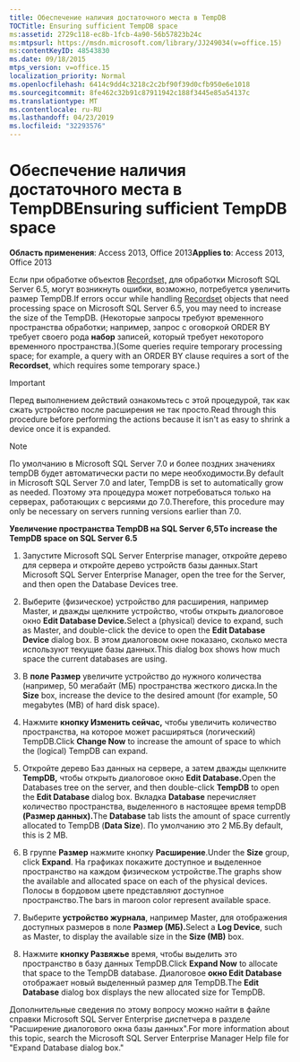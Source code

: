 ```yaml
---
title: Обеспечение наличия достаточного места в TempDB
TOCTitle: Ensuring sufficient TempDB space
ms:assetid: 2729c118-ec8b-1fcb-4a90-56b57823b24c
ms:mtpsurl: https://msdn.microsoft.com/library/JJ249034(v=office.15)
ms:contentKeyID: 48543830
ms.date: 09/18/2015
mtps_version: v=office.15
localization_priority: Normal
ms.openlocfilehash: 6414c9dd4c3218c2c2bf90f39d0cfb950e6e1018
ms.sourcegitcommit: 8fe462c32b91c87911942c188f3445e85a54137c
ms.translationtype: MT
ms.contentlocale: ru-RU
ms.lasthandoff: 04/23/2019
ms.locfileid: "32293576"
---
```

# <a name="ensuring-sufficient-tempdb-space"></a><span data-ttu-id="76734-102">Обеспечение наличия достаточного места в TempDB</span><span class="sxs-lookup"><span data-stu-id="76734-102">Ensuring sufficient TempDB space</span></span>


<span data-ttu-id="76734-103">**Область применения**: Access 2013, Office 2013</span><span class="sxs-lookup"><span data-stu-id="76734-103">**Applies to**: Access 2013, Office 2013</span></span>

<span data-ttu-id="76734-104">Если при обработке объектов [Recordset,](recordset-object-ado.md) для обработки Microsoft SQL Server 6.5, могут возникнуть ошибки, возможно, потребуется увеличить размер TempDB.</span><span class="sxs-lookup"><span data-stu-id="76734-104">If errors occur while handling [Recordset](recordset-object-ado.md) objects that need processing space on Microsoft SQL Server 6.5, you may need to increase the size of the TempDB.</span></span> <span data-ttu-id="76734-105">(Некоторые запросы требуют временного пространства обработки; например, запрос с оговоркой ORDER BY требует своего рода **набор** записей, который требует некоторого временного пространства.)</span><span class="sxs-lookup"><span data-stu-id="76734-105">(Some queries require temporary processing space; for example, a query with an ORDER BY clause requires a sort of the **Recordset**, which requires some temporary space.)</span></span>

> [!IMPORTANT]
> <span data-ttu-id="76734-106">Перед выполнением действий ознакомьтесь с этой процедурой, так как сжать устройство после расширения не так просто.</span><span class="sxs-lookup"><span data-stu-id="76734-106">Read through this procedure before performing the actions because it isn't as easy to shrink a device once it is expanded.</span></span>

> [!NOTE]
> <span data-ttu-id="76734-107">По умолчанию в Microsoft SQL Server 7.0 и более поздних значениях tempDB будет автоматически расти по мере необходимости.</span><span class="sxs-lookup"><span data-stu-id="76734-107">By default in Microsoft SQL Server 7.0 and later, TempDB is set to automatically grow as needed.</span></span> <span data-ttu-id="76734-108">Поэтому эта процедура может потребоваться только на серверах, работающих с версиями до 7.0.</span><span class="sxs-lookup"><span data-stu-id="76734-108">Therefore, this procedure may only be necessary on servers running versions earlier than 7.0.</span></span>



<span data-ttu-id="76734-109">**Увеличение пространства TempDB на SQL Server 6,5**</span><span class="sxs-lookup"><span data-stu-id="76734-109">**To increase the TempDB space on SQL Server 6.5**</span></span>

1.  <span data-ttu-id="76734-110">Запустите Microsoft SQL Server Enterprise manager, откройте дерево для сервера и откройте дерево устройств базы данных.</span><span class="sxs-lookup"><span data-stu-id="76734-110">Start Microsoft SQL Server Enterprise Manager, open the tree for the Server, and then open the Database Devices tree.</span></span>

2.  <span data-ttu-id="76734-111">Выберите (физическое) устройство для расширения, например Master, и дважды щелкните устройство, чтобы открыть диалоговое окно **Edit Database Device.**</span><span class="sxs-lookup"><span data-stu-id="76734-111">Select a (physical) device to expand, such as Master, and double-click the device to open the **Edit Database Device** dialog box.</span></span> <span data-ttu-id="76734-112">В этом диалоговом окне показано, сколько места используют текущие базы данных.</span><span class="sxs-lookup"><span data-stu-id="76734-112">This dialog box shows how much space the current databases are using.</span></span>

3.  <span data-ttu-id="76734-113">В **поле Размер** увеличите устройство до нужного количества (например, 50 мегабайт (МБ) пространства жесткого диска.</span><span class="sxs-lookup"><span data-stu-id="76734-113">In the **Size** box, increase the device to the desired amount (for example, 50 megabytes (MB) of hard disk space).</span></span>

4.  <span data-ttu-id="76734-114">Нажмите **кнопку Изменить сейчас,** чтобы увеличить количество пространства, на которое может расширяться (логический) TempDB.</span><span class="sxs-lookup"><span data-stu-id="76734-114">Click **Change Now** to increase the amount of space to which the (logical) TempDB can expand.</span></span>

5.  <span data-ttu-id="76734-115">Откройте дерево Баз данных на сервере, а затем дважды щелкните **TempDB,** чтобы открыть диалоговое окно **Edit Database.**</span><span class="sxs-lookup"><span data-stu-id="76734-115">Open the Databases tree on the server, and then double-click **TempDB** to open the **Edit Database** dialog box.</span></span> <span data-ttu-id="76734-116">Вкладка **Database** перечисляет количество пространства, выделенного в настоящее время tempDB **(Размер данных).**</span><span class="sxs-lookup"><span data-stu-id="76734-116">The **Database** tab lists the amount of space currently allocated to TempDB (**Data Size**).</span></span> <span data-ttu-id="76734-117">По умолчанию это 2 МБ.</span><span class="sxs-lookup"><span data-stu-id="76734-117">By default, this is 2 MB.</span></span>

6.  <span data-ttu-id="76734-118">В группе **Размер** нажмите кнопку **Расширение**.</span><span class="sxs-lookup"><span data-stu-id="76734-118">Under the **Size** group, click **Expand**.</span></span> <span data-ttu-id="76734-119">На графиках покажите доступное и выделенное пространство на каждом физическом устройстве.</span><span class="sxs-lookup"><span data-stu-id="76734-119">The graphs show the available and allocated space on each of the physical devices.</span></span> <span data-ttu-id="76734-120">Полосы в бордовом цвете представляют доступное пространство.</span><span class="sxs-lookup"><span data-stu-id="76734-120">The bars in maroon color represent available space.</span></span>

7.  <span data-ttu-id="76734-121">Выберите **устройство журнала**, например Master, для отображения доступных размеров в поле **Размер (МБ).**</span><span class="sxs-lookup"><span data-stu-id="76734-121">Select a **Log Device**, such as Master, to display the available size in the **Size (MB)** box.</span></span>

8.  <span data-ttu-id="76734-122">Нажмите **кнопку Развяжье** время, чтобы выделить это пространство в базу данных TempDB.</span><span class="sxs-lookup"><span data-stu-id="76734-122">Click **Expand Now** to allocate that space to the TempDB database.</span></span> <span data-ttu-id="76734-123">Диалоговое **окно Edit Database** отображает новый выделенный размер для TempDB.</span><span class="sxs-lookup"><span data-stu-id="76734-123">The **Edit Database** dialog box displays the new allocated size for TempDB.</span></span>

<span data-ttu-id="76734-124">Дополнительные сведения по этому вопросу можно найти в файле справки Microsoft SQL Server Enterprise диспетчера в разделе "Расширение диалогового окна базы данных".</span><span class="sxs-lookup"><span data-stu-id="76734-124">For more information about this topic, search the Microsoft SQL Server Enterprise Manager Help file for "Expand Database dialog box."</span></span>

